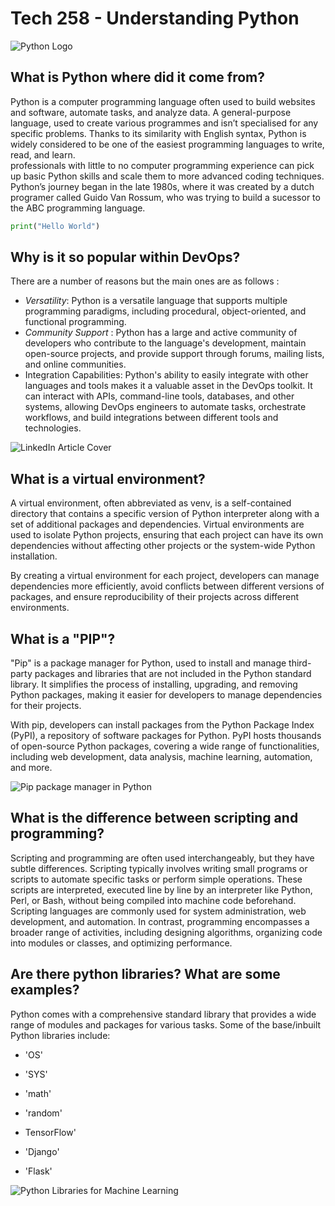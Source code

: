 # Tech 258 - Understanding Python

![Python Logo](https://www.python.org/static/community_logos/python-logo-master-v3-TM-flattened.png)


## **What is Python where did it come from?**

Python is a computer programming language often used to build websites and software, automate tasks, and analyze data. A general-purpose language, used to create various programmes and isn’t specialised for any specific problems.
Thanks to its similarity with English syntax, Python is widely considered to be one of the easiest programming languages to write, read, and learn.<br>  professionals with little to no computer programming experience can pick up basic Python skills and scale them to more advanced coding techniques.
Python’s journey began in the late 1980s, where it was created by a dutch programer called Guido Van Rossum, who was trying to build a sucessor to the ABC programming language.

````python
print("Hello World")
````
## **Why is it so popular within DevOps?**

There are a number of reasons but the main ones are as follows : 
* *Versatility*: Python is a versatile language that supports multiple programming paradigms, including procedural, object-oriented, and functional programming.<br>
* *Community Support* : Python has a large and active community of developers who contribute to the language's development, maintain open-source projects, and provide support through forums, mailing lists, and online communities. <br>
* Integration Capabilities: Python's ability to easily integrate with other languages and tools makes it a valuable asset in the DevOps toolkit. It can interact with APIs, command-line tools, databases, and other systems, allowing DevOps engineers to automate tasks, orchestrate workflows, and build integrations between different tools and technologies.

![LinkedIn Article Cover](https://media.licdn.com/dms/image/C4E12AQFqu7-5lbuTeA/article-cover_image-shrink_720_1280/0/1615899327262?e=2147483647&v=beta&t=6oqgKfsK1OfmFzOMTydTZ7PY5dEL4ns_2a9k0dKate0)

## **What is a virtual environment?**
A virtual environment, often abbreviated as venv, is a self-contained directory that contains a specific version of Python interpreter along with a set of additional packages and dependencies. Virtual environments are used to isolate Python projects, ensuring that each project can have its own dependencies without affecting other projects or the system-wide Python installation.

By creating a virtual environment for each project, developers can manage dependencies more efficiently, avoid conflicts between different versions of packages, and ensure reproducibility of their projects across different environments.


## **What is a "PIP"?**

"Pip" is a package manager for Python, used to install and manage third-party packages and libraries that are not included in the Python standard library. It simplifies the process of installing, upgrading, and removing Python packages, making it easier for developers to manage dependencies for their projects.

With pip, developers can install packages from the Python Package Index (PyPI), a repository of software packages for Python. PyPI hosts thousands of open-source Python packages, covering a wide range of functionalities, including web development, data analysis, machine learning, automation, and more.

![Pip package manager in Python](https://ioflood.com/blog/wp-content/uploads/2023/09/Pip-package-manager-in-Python-command-line-interface-package-installation.jpg)

## **What is the difference between scripting and programming?**

Scripting and programming are often used interchangeably, but they have subtle differences. Scripting typically involves writing small programs or scripts to automate specific tasks or perform simple operations. These scripts are interpreted, executed line by line by an interpreter like Python, Perl, or Bash, without being compiled into machine code beforehand. Scripting languages are commonly used for system administration, web development, and automation. In contrast, programming encompasses a broader range of activities, including designing algorithms, organizing code into modules or classes, and optimizing performance.
## **Are there python libraries? What are some examples?**
Python comes with a comprehensive standard library that provides a wide range of modules and packages for various tasks. Some of the base/inbuilt Python libraries include:
* 'OS' <br> 
* 'SYS'<BR>
* 'math'
* 'random'


* TensorFlow'
* 'Django'
* 'Flask'

![Python Libraries for Machine Learning](https://analyticsdrift.com/wp-content/uploads/2022/10/python-libraries-for-ML.jpg)


